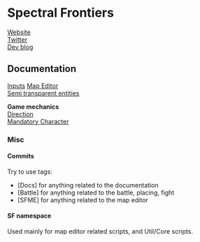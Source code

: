 # Spectral Frontiers

[Website](http://spectralfrontiers.com/)  
[Twitter](https://twitter.com/specfrontiers)  
[Dev blog](https://forums.tigsource.com/index.php?topic=64909.0)

## Documentation

[Inputs](Documentation/Inputs.md)
[Map Editor](Documentation/SFMapEditor.md)  
[Semi transparent entities](Documentation/SemiTransparentEntities.md)

**Game mechanics**  
   [Direction](Documentation/Direction.md)  
   [Mandatory Character](Documentation/MandatoryCharacter.md)

### Misc

#### Commits

Try to use tags:
- [Docs] for anything related to the documentation
- [Battle] for anything related to the battle, placing, fight
- [SFME] for anything related to the map editor

#### SF namespace

Used mainly for map editor related scripts, and Util/Core scripts.
